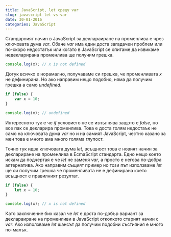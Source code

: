 ```yaml
---
title: JavaScript, let срещу var
slug: javascript-let-vs-var
date: 30-01-2016
categories: JavaScript
---
```


Стандарният начин в JavaScript за деклараиране на променлива е чрез ключовата дума *var*.
Обаче *var* има един доста загадачен проблем или по-скоро недостатък или
когато в JavaScript се опитаме да извикаме недекларирана променлива ще получим грешка.

```javascript
console.log(x); // x is not defined
```
	
Дотук всичко е норамално, получаваме си грешка, че променливата *x* не дефинирана.
Но ако направим нещо подобно, няма да получим грешка а само *undefined*.

```javascript
if (false) {
	var x = 10;
}

console.log(x); // undefined
```

Интересното тук е че *if* условието не се изпълнява
защото е *false*, но все пак се декларира променлива.
Това е доста голям недостаък не само на ключовата дума *var* но и на самият
JavaScript, честно казано за мен това е много ама много голяма глупост.

Точно тук идва ключовата дума *let*, всъщност това е новият начин за деклариране на променлива
в EcmaScript стандарта. Едно нещо което искам да подчертая е че *let* не заменя *var*, 
a просто е негова по-добра алтернатива.
Ако направим същият пример но този път използваме <em>let</em> ще си получим грешка че 
променливата не е дефинирана което всъщност е правилният резултат.

```javascript
if (false) {
	let x = 10;
}

console.log(x); // x is not defined
```

Като заключение бих казал че *let* e доста по-добър вариант за деклараиране на 
променливи в JavaScript отколкото старият начин с *var*.
Aко използваме *let* шансът да получим подобни състияния е много по-малък.